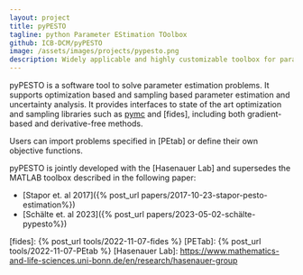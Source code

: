 ```yaml
---
layout: project
title: pyPESTO
tagline: python Parameter EStimation TOolbox
github: ICB-DCM/pyPESTO
image: /assets/images/projects/pypesto.png
description: Widely applicable and highly customizable toolbox for parameter estimation
---
```


pyPESTO is a software tool to solve parameter estimation problems. It supports
optimization based and sampling based parameter estimation and uncertainty analysis.
It provides interfaces to state of the art optimization and sampling libraries
such as [pymc] and [fides], including both gradient-based and derivative-free
methods.

Users can import problems specified in [PEtab] or define their own objective
functions.

pyPESTO is jointly developed with the [Hasenauer Lab] and supersedes the MATLAB
toolbox described in the following paper:

- [Stapor et. al 2017]({% post_url papers/2017-10-23-stapor-pesto-estimation%})
- [Schälte et. al 2023]({% post_url papers/2023-05-02-schälte-pypesto%})

[pymc]: www.pymc.io
[fides]: {% post_url tools/2022-11-07-fides %}
[PETab]: {% post_url tools/2022-11-07-PEtab %}
[Hasenauer Lab]: https://www.mathematics-and-life-sciences.uni-bonn.de/en/research/hasenauer-group
